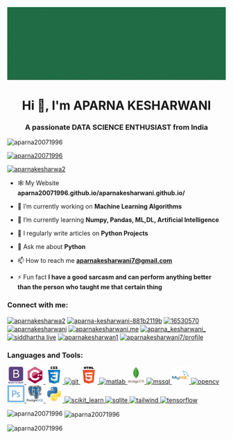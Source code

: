 <div align=center>
    <img src="https://github.com/Aparna20071996/Aparna20071996/blob/main/APARNA%20KESHARWANI.gif" />
</div>

<h1 align="center">Hi 👋, I'm APARNA KESHARWANI</h1>
<h3 align="center">A passionate DATA SCIENCE ENTHUSIAST from India</h3>

<p align="left"> <img src="https://komarev.com/ghpvc/?username=aparna20071996&label=Profile%20views&color=0e75b6&style=flat" alt="aparna20071996" /> </p>

<p align="left"> <a href="https://github.com/ryo-ma/github-profile-trophy"><img src="https://github-profile-trophy.vercel.app/?username=aparna20071996" alt="aparna20071996" /></a> </p>

<p align="left"> <a href="https://twitter.com/aparnakesharwa2" target="blank"><img src="https://img.shields.io/twitter/follow/aparnakesharwa2?logo=twitter&style=for-the-badge" alt="aparnakesharwa2" /></a> </p>

- 🕸️ My Website **aparna20071996.github.io/aparnakesharwani.github.io/**

- 🔭 I’m currently working on **Machine Learning Algorithms**

- 🌱 I’m currently learning **Numpy, Pandas, ML,DL, Artificial Intelligence**

- 📝 I regularly write articles on **Python Projects**

- 💬 Ask me about **Python**

- 📫 How to reach me **aparnakesharwani7@gmail.com**

- ⚡ Fun fact **I have a good sarcasm and can perform anything better than the person who taught me that certain thing**

<h3 align="left">Connect with me:</h3>
<p align="left">
<a href="https://twitter.com/aparnakesharwa2" target="blank"><img align="center" src="https://raw.githubusercontent.com/rahuldkjain/github-profile-readme-generator/master/src/images/icons/Social/twitter.svg" alt="aparnakesharwa2" height="30" width="40" /></a>
<a href="https://linkedin.com/in/aparna-kesharwani-881b2119b" target="blank"><img align="center" src="https://raw.githubusercontent.com/rahuldkjain/github-profile-readme-generator/master/src/images/icons/Social/linked-in-alt.svg" alt="aparna-kesharwani-881b2119b" height="30" width="40" /></a>
<a href="https://stackoverflow.com/users/16530570" target="blank"><img align="center" src="https://raw.githubusercontent.com/rahuldkjain/github-profile-readme-generator/master/src/images/icons/Social/stack-overflow.svg" alt="16530570" height="30" width="40" /></a>
<a href="https://kaggle.com/aparnakesharwani" target="blank"><img align="center" src="https://raw.githubusercontent.com/rahuldkjain/github-profile-readme-generator/master/src/images/icons/Social/kaggle.svg" alt="aparnakesharwani" height="30" width="40" /></a>
<a href="https://fb.com/aparnakesharwani.me" target="blank"><img align="center" src="https://raw.githubusercontent.com/rahuldkjain/github-profile-readme-generator/master/src/images/icons/Social/facebook.svg" alt="aparnakesharwani.me" height="30" width="40" /></a>
<a href="https://instagram.com/aparna_kesharwani_" target="blank"><img align="center" src="https://raw.githubusercontent.com/rahuldkjain/github-profile-readme-generator/master/src/images/icons/Social/instagram.svg" alt="aparna_kesharwani_" height="30" width="40" /></a>
<a href="https://www.youtube.com/c/siddhartha live" target="blank"><img align="center" src="https://raw.githubusercontent.com/rahuldkjain/github-profile-readme-generator/master/src/images/icons/Social/youtube.svg" alt="siddhartha live" height="30" width="40" /></a>
<a href="https://www.hackerrank.com/aparnakesharwan1" target="blank"><img align="center" src="https://raw.githubusercontent.com/rahuldkjain/github-profile-readme-generator/master/src/images/icons/Social/hackerrank.svg" alt="aparnakesharwan1" height="30" width="40" /></a>
<a href="https://auth.geeksforgeeks.org/user/aparnakesharwani7/profile" target="blank"><img align="center" src="https://raw.githubusercontent.com/rahuldkjain/github-profile-readme-generator/master/src/images/icons/Social/geeks-for-geeks.svg" alt="aparnakesharwani7/profile" height="30" width="40" /></a>
</p>

<h3 align="left">Languages and Tools:</h3>
<p align="left"> <a href="https://getbootstrap.com" target="_blank"> <img src="https://raw.githubusercontent.com/devicons/devicon/master/icons/bootstrap/bootstrap-plain-wordmark.svg" alt="bootstrap" width="40" height="40"/> </a> <a href="https://www.w3schools.com/cpp/" target="_blank"> <img src="https://raw.githubusercontent.com/devicons/devicon/master/icons/cplusplus/cplusplus-original.svg" alt="cplusplus" width="40" height="40"/> </a> <a href="https://www.w3schools.com/css/" target="_blank"> <img src="https://raw.githubusercontent.com/devicons/devicon/master/icons/css3/css3-original-wordmark.svg" alt="css3" width="40" height="40"/> </a> <a href="https://git-scm.com/" target="_blank"> <img src="https://www.vectorlogo.zone/logos/git-scm/git-scm-icon.svg" alt="git" width="40" height="40"/> </a> <a href="https://www.w3.org/html/" target="_blank"> <img src="https://raw.githubusercontent.com/devicons/devicon/master/icons/html5/html5-original-wordmark.svg" alt="html5" width="40" height="40"/> </a> <a href="https://www.mathworks.com/" target="_blank"> <img src="https://upload.wikimedia.org/wikipedia/commons/2/21/Matlab_Logo.png" alt="matlab" width="40" height="40"/> </a> <a href="https://www.mongodb.com/" target="_blank"> <img src="https://raw.githubusercontent.com/devicons/devicon/master/icons/mongodb/mongodb-original-wordmark.svg" alt="mongodb" width="40" height="40"/> </a> <a href="https://www.microsoft.com/en-us/sql-server" target="_blank"> <img src="https://www.svgrepo.com/show/303229/microsoft-sql-server-logo.svg" alt="mssql" width="40" height="40"/> </a> <a href="https://www.mysql.com/" target="_blank"> <img src="https://raw.githubusercontent.com/devicons/devicon/master/icons/mysql/mysql-original-wordmark.svg" alt="mysql" width="40" height="40"/> </a> <a href="https://opencv.org/" target="_blank"> <img src="https://www.vectorlogo.zone/logos/opencv/opencv-icon.svg" alt="opencv" width="40" height="40"/> </a> <a href="https://www.photoshop.com/en" target="_blank"> <img src="https://raw.githubusercontent.com/devicons/devicon/master/icons/photoshop/photoshop-line.svg" alt="photoshop" width="40" height="40"/> </a> <a href="https://www.postgresql.org" target="_blank"> <img src="https://raw.githubusercontent.com/devicons/devicon/master/icons/postgresql/postgresql-original-wordmark.svg" alt="postgresql" width="40" height="40"/> </a> <a href="https://www.python.org" target="_blank"> <img src="https://raw.githubusercontent.com/devicons/devicon/master/icons/python/python-original.svg" alt="python" width="40" height="40"/> </a> <a href="https://scikit-learn.org/" target="_blank"> <img src="https://upload.wikimedia.org/wikipedia/commons/0/05/Scikit_learn_logo_small.svg" alt="scikit_learn" width="40" height="40"/> </a> <a href="https://www.sqlite.org/" target="_blank"> <img src="https://www.vectorlogo.zone/logos/sqlite/sqlite-icon.svg" alt="sqlite" width="40" height="40"/> </a> <a href="https://tailwindcss.com/" target="_blank"> <img src="https://www.vectorlogo.zone/logos/tailwindcss/tailwindcss-icon.svg" alt="tailwind" width="40" height="40"/> </a> <a href="https://www.tensorflow.org" target="_blank"> <img src="https://www.vectorlogo.zone/logos/tensorflow/tensorflow-icon.svg" alt="tensorflow" width="40" height="40"/> </a> </p>

<p><img align="left" src="https://github-readme-stats.vercel.app/api/top-langs?username=aparna20071996&show_icons=true&locale=en&layout=compact" alt="aparna20071996" /></p>

<p>&nbsp;<img align="center" src="https://github-readme-stats.vercel.app/api?username=aparna20071996&show_icons=true&locale=en" alt="aparna20071996" /></p>

<p><img align="center" src="https://github-readme-streak-stats.herokuapp.com/?user=aparna20071996&" alt="aparna20071996" /></p>
